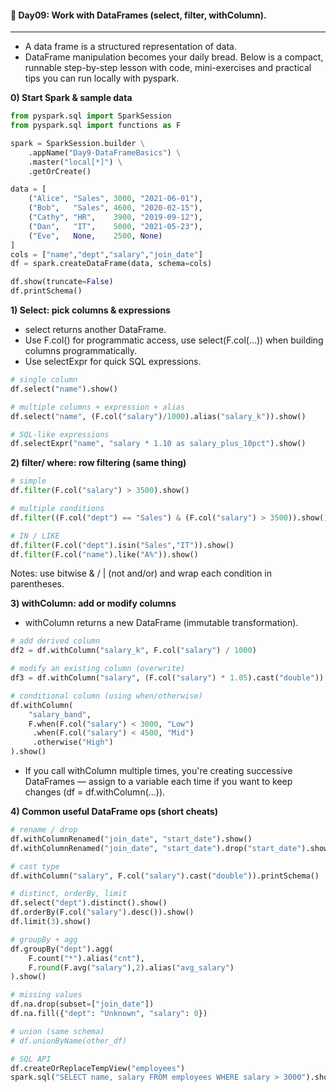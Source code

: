 #### 📘 Day09: Work with DataFrames (select, filter, withColumn).
---

- A data frame is a structured representation of data.
- DataFrame manipulation becomes your daily bread.
Below is a compact, runnable step-by-step lesson with code, mini-exercises and practical tips you can run locally with pyspark.

**0) Start Spark & sample data**

``` python
from pyspark.sql import SparkSession
from pyspark.sql import functions as F

spark = SparkSession.builder \
    .appName("Day9-DataFrameBasics") \
    .master("local[*]") \
    .getOrCreate()

data = [
    ("Alice", "Sales", 3000, "2021-06-01"),
    ("Bob",   "Sales", 4600, "2020-02-15"),
    ("Cathy", "HR",    3900, "2019-09-12"),
    ("Dan",   "IT",    5000, "2021-05-23"),
    ("Eve",   None,    2500, None)
]
cols = ["name","dept","salary","join_date"]
df = spark.createDataFrame(data, schema=cols)

df.show(truncate=False)
df.printSchema()
```

**1) Select: pick columns & expressions**

- select returns another DataFrame. 
- Use F.col() for programmatic access, use select(F.col(...)) when building columns programmatically.
- Use selectExpr for quick SQL expressions.

``` python
# single column
df.select("name").show()

# multiple columns + expression + alias
df.select("name", (F.col("salary")/1000).alias("salary_k")).show()

# SQL-like expressions
df.selectExpr("name", "salary * 1.10 as salary_plus_10pct").show()
```

**2) filter/ where: row filtering (same thing)**

``` python
# simple
df.filter(F.col("salary") > 3500).show()

# multiple conditions
df.filter((F.col("dept") == "Sales") & (F.col("salary") > 3500)).show()

# IN / LIKE
df.filter(F.col("dept").isin("Sales","IT")).show()
df.filter(F.col("name").like("A%")).show()
```
Notes: use bitwise & / | (not and/or) and wrap each condition in parentheses.

**3) withColumn:  add or modify columns**

- withColumn returns a new DataFrame (immutable transformation).
``` python
# add derived column
df2 = df.withColumn("salary_k", F.col("salary") / 1000)

# modify an existing column (overwrite)
df3 = df.withColumn("salary", (F.col("salary") * 1.05).cast("double"))

# conditional column (using when/otherwise)
df.withColumn(
    "salary_band",
    F.when(F.col("salary") < 3000, "Low")
     .when(F.col("salary") < 4500, "Mid")
     .otherwise("High")
).show()
```
- If you call withColumn multiple times, you're creating successive DataFrames — assign to a variable each time if you want to keep changes (df = df.withColumn(...)).

**4) Common useful DataFrame ops (short cheats)**

``` python
# rename / drop
df.withColumnRenamed("join_date", "start_date").show()
df.withColumnRenamed("join_date", "start_date").drop("start_date").show()

# cast type
df.withColumn("salary", F.col("salary").cast("double")).printSchema()

# distinct, orderBy, limit
df.select("dept").distinct().show()
df.orderBy(F.col("salary").desc()).show()
df.limit(3).show()

# groupBy + agg
df.groupBy("dept").agg(
    F.count("*").alias("cnt"),
    F.round(F.avg("salary"),2).alias("avg_salary")
).show()

# missing values
df.na.drop(subset=["join_date"])
df.na.fill({"dept": "Unknown", "salary": 0})

# union (same schema)
# df.unionByName(other_df)

# SQL API
df.createOrReplaceTempView("employees")
spark.sql("SELECT name, salary FROM employees WHERE salary > 3000").show()
```